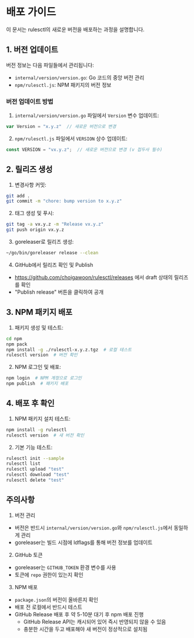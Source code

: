 # 배포 가이드

이 문서는 rulesctl의 새로운 버전을 배포하는 과정을 설명합니다.

## 1. 버전 업데이트

버전 정보는 다음 파일들에서 관리됩니다:

- `internal/version/version.go`: Go 코드의 중앙 버전 관리
- `npm/rulesctl.js`: NPM 패키지의 버전 정보

### 버전 업데이트 방법

1. `internal/version/version.go` 파일에서 `Version` 변수 업데이트:
```go
var Version = "x.y.z"  // 새로운 버전으로 변경
```

2. `npm/rulesctl.js` 파일에서 `VERSION` 상수 업데이트:
```javascript
const VERSION = "vx.y.z";  // 새로운 버전으로 변경 (v 접두사 필수)
```

## 2. 릴리즈 생성

1. 변경사항 커밋:
```bash
git add .
git commit -m "chore: bump version to x.y.z"
```

2. 태그 생성 및 푸시:
```bash
git tag -a vx.y.z -m "Release vx.y.z"
git push origin vx.y.z
```

3. goreleaser로 릴리즈 생성:
```bash
~/go/bin/goreleaser release --clean
```

4. GitHub에서 릴리즈 확인 및 Publish
- https://github.com/choigawoon/rulesctl/releases 에서 draft 상태의 릴리즈를 확인
- "Publish release" 버튼을 클릭하여 공개

## 3. NPM 패키지 배포

1. 패키지 생성 및 테스트:
```bash
cd npm
npm pack
npm install -g ./rulesctl-x.y.z.tgz  # 로컬 테스트
rulesctl version  # 버전 확인
```

2. NPM 로그인 및 배포:
```bash
npm login  # NPM 계정으로 로그인
npm publish  # 패키지 배포
```

## 4. 배포 후 확인

1. NPM 패키지 설치 테스트:
```bash
npm install -g rulesctl
rulesctl version  # 새 버전 확인
```

2. 기본 기능 테스트:
```bash
rulesctl init --sample
rulesctl list
rulesctl upload "test"
rulesctl download "test"
rulesctl delete "test"
```

## 주의사항

1. 버전 관리
- 버전은 반드시 `internal/version/version.go`와 `npm/rulesctl.js`에서 동일하게 관리
- goreleaser는 빌드 시점에 ldflags를 통해 버전 정보를 업데이트

2. GitHub 토큰
- goreleaser는 `GITHUB_TOKEN` 환경 변수를 사용
- 토큰에 `repo` 권한이 있는지 확인

3. NPM 배포
- `package.json`의 버전이 올바른지 확인
- 배포 전 로컬에서 반드시 테스트
- GitHub Release 배포 후 약 5-10분 대기 후 npm 배포 진행
  - GitHub Release API는 캐시되어 있어 즉시 반영되지 않을 수 있음
  - 충분한 시간을 두고 배포해야 새 버전이 정상적으로 설치됨 